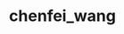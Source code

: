 ---
title: chenfei_wang
layout: people
permalink: /people/chenfei_wang
status: current
pname: Chenfei Wang, PhD
position: Computational Postdoc
office: 
eml: 
website:
cv: 
github:
linkedin:
google_scholar: 
twitter: 
facebook: 
instagram:
desp: Chenfei Wang received PhD in Bioinformatics from Tongji University. He is now a Postdoctoral Fellow of Biostatistics and Computational Biology at Harvard University and Dana-Farber Cancer Institute. During his PhD period he studied the epigenetic reprogramming of mammalian early embryos and somatic nuclear transferred (SCNT) embryos utilizing high throughput genomic data. Now he is interested in investigating the mechanism of cancer and immune interactions based on single-cell RNA-seq and epigenomic-seq, and focus on utilizing machine learning algorithms to decipher the regulation of immune diversity and cancer progression.  
---